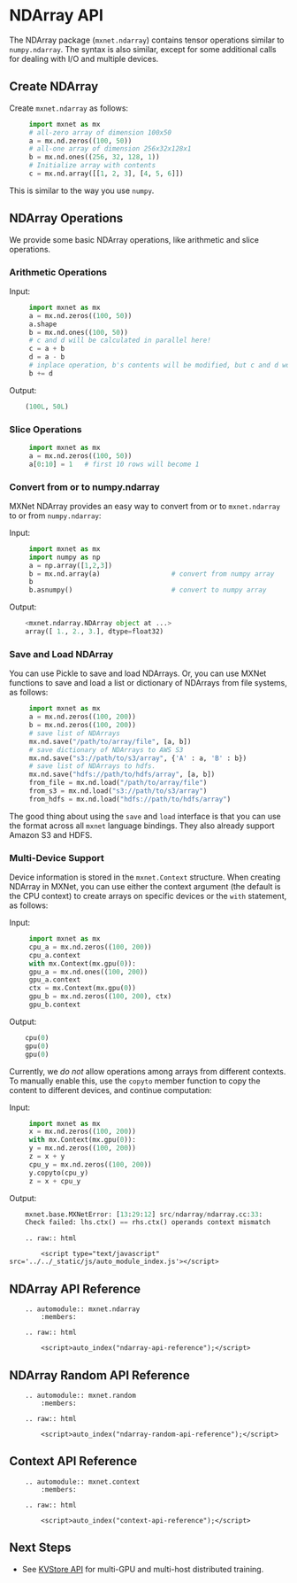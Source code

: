 # NDArray API


The NDArray package (`mxnet.ndarray`) contains tensor operations similar to `numpy.ndarray`. The syntax is also similar, except for some additional calls for dealing with I/O and multiple devices.

## Create NDArray

Create `mxnet.ndarray` as follows:

```python
     import mxnet as mx
     # all-zero array of dimension 100x50
     a = mx.nd.zeros((100, 50))
     # all-one array of dimension 256x32x128x1
     b = mx.nd.ones((256, 32, 128, 1))
     # Initialize array with contents
     c = mx.nd.array([[1, 2, 3], [4, 5, 6]])
```
This is similar to the way you use `numpy`.
## NDArray Operations

We provide some basic NDArray operations, like arithmetic and slice operations.

### Arithmetic Operations

Input:
```python
     import mxnet as mx
     a = mx.nd.zeros((100, 50))
     a.shape
     b = mx.nd.ones((100, 50))
     # c and d will be calculated in parallel here!
     c = a + b
     d = a - b
     # inplace operation, b's contents will be modified, but c and d won't be affected.
     b += d
```

Output:
```python
    (100L, 50L)
```

### Slice Operations

```python
     import mxnet as mx
     a = mx.nd.zeros((100, 50))
     a[0:10] = 1   # first 10 rows will become 1
```

### Convert from or to numpy.ndarray

MXNet NDArray provides an easy way to convert from or to `mxnet.ndarray` to or from `numpy.ndarray`:

Input:
```python
     import mxnet as mx
     import numpy as np
     a = np.array([1,2,3])
     b = mx.nd.array(a)                  # convert from numpy array
     b
     b.asnumpy()                         # convert to numpy array
```

Output:
```python
    <mxnet.ndarray.NDArray object at ...>
    array([ 1., 2., 3.], dtype=float32)
```

### Save and Load NDArray

You can use Pickle to save and load NDArrays.
Or, you can use MXNet functions to save and load a list or dictionary of NDArrays from file systems, as follows:

```python
     import mxnet as mx
     a = mx.nd.zeros((100, 200))
     b = mx.nd.zeros((100, 200))
     # save list of NDArrays
     mx.nd.save("/path/to/array/file", [a, b])
     # save dictionary of NDArrays to AWS S3
     mx.nd.save("s3://path/to/s3/array", {'A' : a, 'B' : b})
     # save list of NDArrays to hdfs.
     mx.nd.save("hdfs://path/to/hdfs/array", [a, b])
     from_file = mx.nd.load("/path/to/array/file")
     from_s3 = mx.nd.load("s3://path/to/s3/array")
     from_hdfs = mx.nd.load("hdfs://path/to/hdfs/array")
```
The good thing about using the `save` and `load` interface is that you can use the format across all `mxnet` language bindings. They also already support Amazon S3 and HDFS.

### Multi-Device Support

Device information is stored in the `mxnet.Context` structure. When creating NDArray in MXNet, you can use either the context argument (the default is the CPU context) to create arrays on specific devices or the `with` statement, as follows:

Input:
```python
     import mxnet as mx
     cpu_a = mx.nd.zeros((100, 200))
     cpu_a.context
     with mx.Context(mx.gpu(0)):
     gpu_a = mx.nd.ones((100, 200))
     gpu_a.context
     ctx = mx.Context(mx.gpu(0))
     gpu_b = mx.nd.zeros((100, 200), ctx)
     gpu_b.context
```

Output:
```python
    cpu(0)
    gpu(0)
    gpu(0)
```

Currently, we *do not* allow operations among arrays from different contexts. To manually enable this, use the `copyto` member function to copy the content to different devices, and continue computation:

Input:
```python
     import mxnet as mx
     x = mx.nd.zeros((100, 200))
     with mx.Context(mx.gpu(0)):
     y = mx.nd.zeros((100, 200))
     z = x + y
     cpu_y = mx.nd.zeros((100, 200))
     y.copyto(cpu_y)
     z = x + cpu_y
```

Output:
```python
    mxnet.base.MXNetError: [13:29:12] src/ndarray/ndarray.cc:33:
    Check failed: lhs.ctx() == rhs.ctx() operands context mismatch
```

```eval_rst
    .. raw:: html

        <script type="text/javascript" src='../../_static/js/auto_module_index.js'></script>
```

## NDArray API Reference


```eval_rst
    .. automodule:: mxnet.ndarray
        :members:

    .. raw:: html

        <script>auto_index("ndarray-api-reference");</script>
```

## NDArray Random API Reference


```eval_rst
    .. automodule:: mxnet.random
        :members:

    .. raw:: html

        <script>auto_index("ndarray-random-api-reference");</script>
```


## Context API Reference


```eval_rst
    .. automodule:: mxnet.context
        :members:

    .. raw:: html

        <script>auto_index("context-api-reference");</script>
```

## Next Steps
* See [KVStore API](kvstore.md) for multi-GPU and multi-host distributed training.
